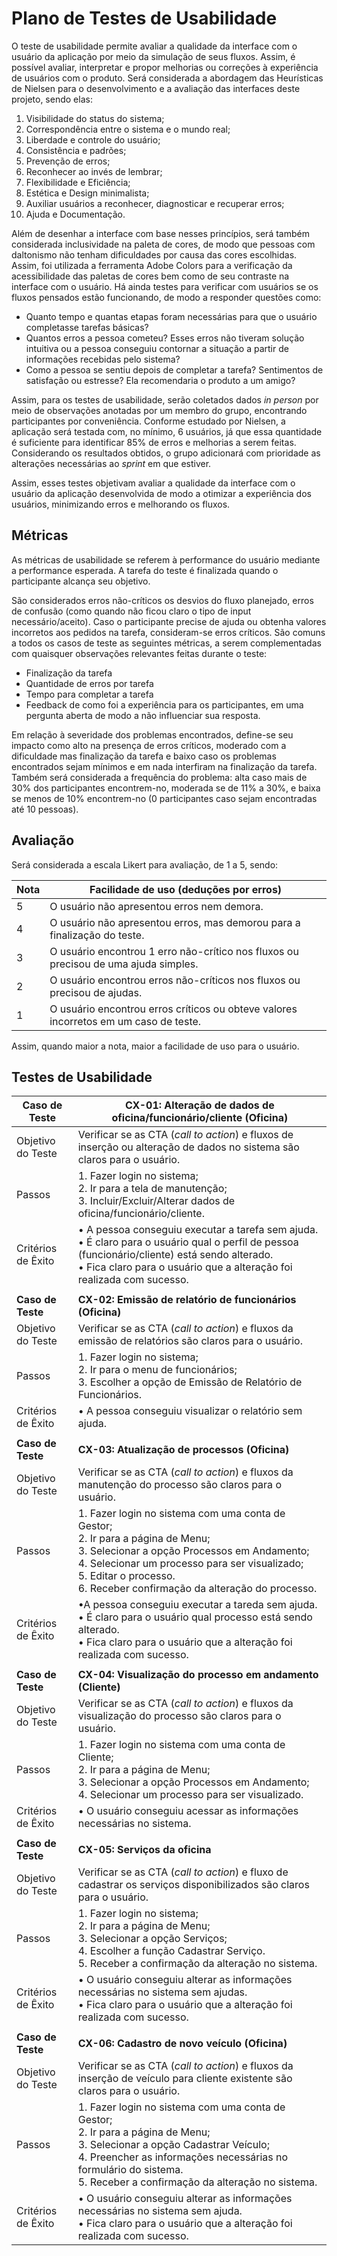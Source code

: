 # Plano de Testes de Usabilidade

O teste de usabilidade permite avaliar a qualidade da interface com o usuário da aplicação por meio da simulação de seus fluxos. Assim, é possível avaliar, interpretar e propor melhorias ou correções à experiência de usuários com o produto. Será considerada a abordagem das Heurísticas de Nielsen para o desenvolvimento e a avaliação das interfaces deste projeto, sendo elas:

   1. Visibilidade do status do sistema;
   2. Correspondência entre o sistema e o mundo real;
   3. Liberdade e controle do usuário;
   4. Consistência e padrões;
   5. Prevenção de erros;
   6. Reconhecer ao invés de lembrar;
   7. Flexibilidade e Eficiência;
   8. Estética e Design minimalista;
   9. Auxiliar usuários a reconhecer, diagnosticar e recuperar erros;
   10. Ajuda e Documentação.

Além de desenhar a interface com base nesses princípios, será também considerada inclusividade na paleta de cores, de modo que pessoas com daltonismo não tenham dificuldades por causa das cores escolhidas. Assim, foi utilizada a ferramenta Adobe Colors para a verificação da acessibilidade das paletas de cores bem como de seu contraste na interface com o usuário. Há ainda testes para verificar com usuários se os fluxos pensados estão funcionando, de modo a responder questões como:

- Quanto tempo e quantas etapas foram necessárias para que o usuário completasse tarefas básicas?
- Quantos erros a pessoa cometeu? Esses erros não tiveram solução intuitiva ou a pessoa conseguiu contornar a situação a partir de informações recebidas pelo sistema?
- Como a pessoa se sentiu depois de completar a tarefa? Sentimentos de satisfação ou estresse? Ela recomendaria o produto a um amigo?

Assim, para os testes de usabilidade, serão coletados dados _in person_ por meio de observações anotadas por um membro do grupo, encontrando participantes por conveniência. Conforme estudado por Nielsen, a aplicação será testada com, no mínimo, 6 usuários, já que essa quantidade é suficiente para identificar 85% de erros e melhorias a serem feitas. Considerando os resultados obtidos, o grupo adicionará com prioridade as alterações necessárias ao _sprint_ em que estiver.

Assim, esses testes objetivam avaliar a qualidade da interface com o usuário da aplicação desenvolvida de modo a otimizar a experiência dos usuários, minimizando erros e melhorando os fluxos.


## Métricas

As métricas de usabilidade se referem à performance do usuário mediante a performance esperada. A tarefa do teste é finalizada quando o participante alcança seu objetivo. 

São considerados erros não-críticos os desvios do fluxo planejado, erros de confusão (como quando não ficou claro o tipo de input necessário/aceito). Caso o participante precise de ajuda ou obtenha valores incorretos aos pedidos na tarefa, consideram-se erros críticos. São comuns a todos os casos de teste as seguintes métricas, a serem complementadas com quaisquer observações relevantes feitas durante o teste:

- Finalização da tarefa
- Quantidade de erros por tarefa
- Tempo para completar a tarefa
- Feedback de como foi a experiência para os participantes, em uma pergunta aberta de modo a não influenciar sua resposta.

Em relação à severidade dos problemas encontrados, define-se seu impacto como alto na presença de erros críticos, moderado com a dificuldade mas finalização da tarefa e baixo caso os problemas encontrados sejam mínimos e em nada interfiram na finalização da tarefa. Também será considerada a frequência do problema: alta caso mais de 30% dos participantes encontrem-no, moderada se de 11% a 30%, e baixa se menos de 10% encontrem-no (0 participantes caso sejam encontradas até 10 pessoas).

## Avaliação

Será considerada a escala Likert para avaliação, de 1 a 5, sendo:

| Nota | Facilidade de uso (deduções por erros) |
| ---- |---- |
| 5 | O usuário não apresentou erros nem demora. |
| 4 | O usuário não apresentou erros, mas demorou para a finalização do teste. |
| 3 | O usuário encontrou 1 erro não-crítico nos fluxos ou precisou de uma ajuda simples. |
| 2 | O usuário encontrou erros não-críticos nos fluxos ou precisou de ajudas. |
| 1 | O usuário encontrou erros críticos ou obteve valores incorretos em um caso de teste. |

Assim, quando maior a nota, maior a facilidade de uso para o usuário.

## Testes de Usabilidade

| **Caso de Teste** | **CX-01: Alteração de dados de oficina/funcionário/cliente (Oficina)**|
|---|---|
| Objetivo do Teste | Verificar se as CTA (_call to action_) e fluxos de inserção ou alteração de dados no sistema são claros para o usuário. |
| Passos | 1.	Fazer login no sistema; <br>2.	Ir para a tela de manutenção; <br>3.	Incluir/Excluir/Alterar dados de oficina/funcionário/cliente. |
| Critérios de Êxito | •	A pessoa conseguiu executar a tarefa sem ajuda. <br> • É claro para o usuário qual o perfil de pessoa (funcionário/cliente) está sendo alterado.  <br> •	Fica claro para o usuário que a alteração foi realizada com sucesso. |
|||
|**Caso de Teste** | **CX-02: Emissão de relatório de funcionários (Oficina)**|
|Objetivo do Teste | Verificar se as CTA (_call to action_) e fluxos da emissão de relatórios são claros para o usuário.|
|Passos | 1.	Fazer login no sistema; <br>2.	Ir para o menu de funcionários; <br>3.	Escolher a opção de Emissão de Relatório de Funcionários.|
|Critérios de Êxito | •	A pessoa conseguiu visualizar o relatório sem ajuda.|
| |
|**Caso de Teste** | **CX-03: Atualização de processos (Oficina)**|
|Objetivo do Teste | Verificar se as CTA (_call to action_) e fluxos da manutenção do processo são claros para o usuário. |
|Passos | 1.	Fazer login no sistema com uma conta de Gestor; <br>	2.	Ir para a página de Menu; <br>3.	Selecionar a opção Processos em Andamento; <br> 4.	Selecionar um processo para ser visualizado; <br> 5.	Editar o processo. <br> 6. Receber confirmação da alteração do processo.|
|Critérios de Êxito | •A pessoa conseguiu executar a tareda sem ajuda.  <br> • É claro para o usuário qual processo está sendo alterado.  <br> •	Fica claro para o usuário que a alteração foi realizada com sucesso.|
| |
|**Caso de Teste** | **CX-04:  Visualização do processo em andamento (Cliente)**|
|Objetivo do Teste | Verificar se as CTA (_call to action_) e fluxos da visualização do processo são claros para o usuário. |
|Passos | 1. Fazer login no sistema com uma conta de Cliente; <br> 2. Ir para a página de Menu; <br> 3. Selecionar a opção Processos em Andamento; <br> 4. Selecionar um processo para ser visualizado.|
|Critérios de Êxito | •	O usuário conseguiu acessar as informações necessárias no sistema.|
| |
|**Caso de Teste** | **CX-05:  Serviços da oficina**|
|Objetivo do Teste |Verificar se as CTA (_call to action_) e fluxo de cadastrar os serviços disponibilizados são claros para o usuário.|
|Passos | 1. Fazer login no sistema; <br> 2. Ir para a página de Menu; <br> 3. Selecionar a opção Serviços; <br> 4. Escolher a função Cadastrar Serviço. <br> 5. Receber a confirmação da alteração no sistema.|
|Critérios de Êxito | •	O usuário conseguiu alterar as informações necessárias no sistema sem ajudas. <br> •	Fica claro para o usuário que a alteração foi realizada com sucesso. |
| |
|**Caso de Teste** | **CX-06:  Cadastro de novo veículo (Oficina)**|
|Objetivo do Teste | Verificar se as CTA (_call to action_) e fluxos da inserção de veículo para cliente existente são claros para o usuário.|
|Passos | 1. Fazer login no sistema com uma conta de Gestor; <br> 2. Ir para a página de Menu; <br> 3. Selecionar a opção Cadastrar Veículo; <br> 4. Preencher as informações necessárias no formulário do sistema. <br> 5. Receber a confirmação da alteração no sistema. |
|Critérios de Êxito | •	O usuário conseguiu alterar as informações necessárias no sistema sem ajuda.  <br> •	Fica claro para o usuário que a alteração foi realizada com sucesso.|
